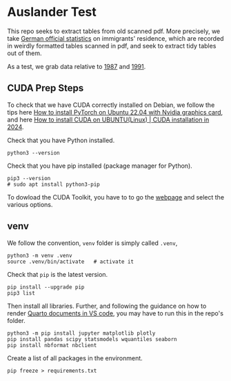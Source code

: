 # Auslander Test
This repo seeks to extract tables from old scanned pdf.
More precisely, we take [German official statistics](https://www.statistischebibliothek.de/mir/receive/DESerie_mods_00000018) on immigrants' residence, which are recorded in weirdly formatted tables scanned in pdf, and seek to extract tidy tables out of them. 

As a test, we grab data relative to [1987](https://www.statistischebibliothek.de/mir/receive/DEHeft_mods_00132640) and [1991](https://www.statistischebibliothek.de/mir/receive/DEHeft_mods_00132641). 


## CUDA Prep Steps
To check that we have CUDA correctly installed on Debian, we follow the tips here [How to install PyTorch on Ubuntu 22.04 with Nvidia graphics card](https://www.youtube.com/watch?v=c0Z_ItwzT5o), and here [How to install CUDA on UBUNTU(Linux) | CUDA installation in 2024](https://www.youtube.com/watch?v=8i3BiWa5AZ4).

Check that you have Python installed.
```
python3 --version
```

Check that you have pip installed (package manager for Python).
```
pip3 --version
# sudo apt install python3-pip
```

To dowload the CUDA Toolkit, you have to to go the [webpage](https://developer.nvidia.com/) and select the various options.



## venv
We follow the convention, `venv` folder is simply called `.venv`,
```
python3 -m venv .venv
source .venv/bin/activate   # activate it 
```

Check that `pip` is the latest version. 
```
pip install --upgrade pip
pip3 list
```

Then install all libraries.
Further, and following the guidance on how to render [Quarto documents in VS code](https://quarto.org/docs/get-started/hello/vscode.html), you may have to run this in the repo's folder.
```
python3 -m pip install jupyter matplotlib plotly
pip install pandas scipy statsmodels wquantiles seaborn
pip install nbformat nbclient
```

Create a list of all packages in the environment.
```
pip freeze > requirements.txt
```
